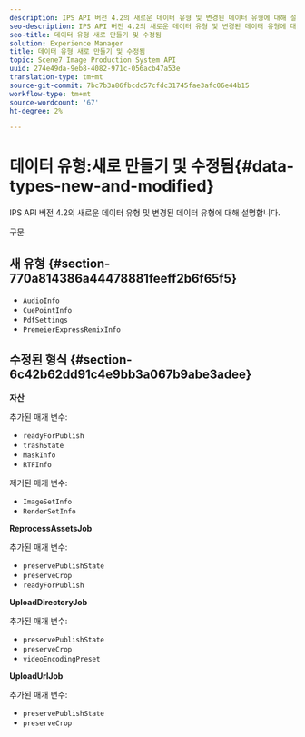 ```yaml
---
description: IPS API 버전 4.2의 새로운 데이터 유형 및 변경된 데이터 유형에 대해 설명합니다.
seo-description: IPS API 버전 4.2의 새로운 데이터 유형 및 변경된 데이터 유형에 대해 설명합니다.
seo-title: 데이터 유형 새로 만들기 및 수정됨
solution: Experience Manager
title: 데이터 유형 새로 만들기 및 수정됨
topic: Scene7 Image Production System API
uuid: 274e49da-9eb8-4082-971c-056acb47a53e
translation-type: tm+mt
source-git-commit: 7bc7b3a86fbcdc57cfdc31745fae3afc06e44b15
workflow-type: tm+mt
source-wordcount: '67'
ht-degree: 2%

---
```



# 데이터 유형:새로 만들기 및 수정됨{#data-types-new-and-modified}

IPS API 버전 4.2의 새로운 데이터 유형 및 변경된 데이터 유형에 대해 설명합니다.

구문

## 새 유형 {#section-770a814386a44478881feeff2b6f65f5}

* `AudioInfo`
* `CuePointInfo`
* `PdfSettings`
* `PremeierExpressRemixInfo`

## 수정된 형식 {#section-6c42b62dd91c4e9bb3a067b9abe3adee}

**자산**

추가된 매개 변수:

* `readyForPublish`
* `trashState`
* `MaskInfo`
* `RTFInfo`

제거된 매개 변수:

* `ImageSetInfo`
* `RenderSetInfo`

**ReprocessAssetsJob**

추가된 매개 변수:

* `preservePublishState`
* `preserveCrop`
* `readyForPublish`

**UploadDirectoryJob**

추가된 매개 변수:

* `preservePublishState`
* `preserveCrop`
* `videoEncodingPreset`

**UploadUrlJob**

추가된 매개 변수:

* `preservePublishState`
* `preserveCrop`

